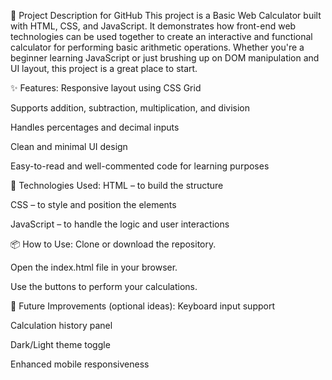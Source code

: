 📄 Project Description for GitHub
This project is a Basic Web Calculator built with HTML, CSS, and JavaScript. It demonstrates how front-end web technologies can be used together to create an interactive and functional calculator for performing basic arithmetic operations. Whether you're a beginner learning JavaScript or just brushing up on DOM manipulation and UI layout, this project is a great place to start.

✨ Features:
Responsive layout using CSS Grid

Supports addition, subtraction, multiplication, and division

Handles percentages and decimal inputs

Clean and minimal UI design

Easy-to-read and well-commented code for learning purposes

🧰 Technologies Used:
HTML – to build the structure

CSS – to style and position the elements

JavaScript – to handle the logic and user interactions

📦 How to Use:
Clone or download the repository.

Open the index.html file in your browser.

Use the buttons to perform your calculations.

🚀 Future Improvements (optional ideas):
Keyboard input support

Calculation history panel

Dark/Light theme toggle

Enhanced mobile responsiveness
